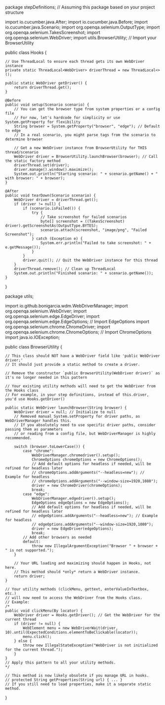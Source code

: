 package stepDefinitions; // Assuming this package based on your project structure

import io.cucumber.java.After;
import io.cucumber.java.Before;
import io.cucumber.java.Scenario;
import org.openqa.selenium.OutputType;
import org.openqa.selenium.TakesScreenshot;
import org.openqa.selenium.WebDriver;
import utils.BrowserUtility; // Import your BrowserUtility

public class Hooks {

    // Use ThreadLocal to ensure each thread gets its own WebDriver instance
    private static ThreadLocal<WebDriver> driverThread = new ThreadLocal<>();

    public static WebDriver getDriver() {
        return driverThread.get();
    }

    @Before
    public void setup(Scenario scenario) {
        // You can get the browser type from system properties or a config file
        // For now, let's hardcode for simplicity or use System.getProperty for flexibility
        String browser = System.getProperty("browser", "edge"); // Default to edge
        // In a real scenario, you might parse tags from the scenario to determine browser

        // Get a new WebDriver instance from BrowserUtility for THIS thread/scenario
        WebDriver driver = BrowserUtility.launchBrowser(browser); // Call the static factory method
        driverThread.set(driver);
        driver.manage().window().maximize();
        System.out.println("Starting scenario: " + scenario.getName() + " with browser: " + browser);
    }

    @After
    public void tearDown(Scenario scenario) {
        WebDriver driver = driverThread.get();
        if (driver != null) {
            if (scenario.isFailed()) {
                try {
                    // Take screenshot for failed scenarios
                    byte[] screenshot = ((TakesScreenshot) driver).getScreenshotAs(OutputType.BYTES);
                    scenario.attach(screenshot, "image/png", "Failed Screenshot");
                } catch (Exception e) {
                    System.err.println("Failed to take screenshot: " + e.getMessage());
                }
            }
            driver.quit(); // Quit the WebDriver instance for this thread
        }
        driverThread.remove(); // Clean up ThreadLocal
        System.out.println("Finished scenario: " + scenario.getName());
    }
}

package utils;

import io.github.bonigarcia.wdm.WebDriverManager;
import org.openqa.selenium.WebDriver;
import org.openqa.selenium.edge.EdgeDriver;
import org.openqa.selenium.edge.EdgeOptions; // Import EdgeOptions
import org.openqa.selenium.chrome.ChromeDriver;
import org.openqa.selenium.chrome.ChromeOptions; // Import ChromeOptions
import java.io.IOException;

public class BrowserUtility {

    // This class should NOT have a WebDriver field like 'public WebDriver driver;'
    // It should just provide a static method to create a driver.

    // Remove the constructor `public BrowserUtility(WebDriver driver)` as it's no longer needed in this pattern

    // Your existing utility methods will need to get the WebDriver from the Hooks class
    // For example, in your step definitions, instead of this.driver, you'd use Hooks.getDriver()

    public static WebDriver launchBrowser(String browser) {
        WebDriver driver = null; // Initialize to null
        // Removed manual System.setProperty for driver paths, as WebDriverManager handles this.
        // If you absolutely need to use specific driver paths, consider passing them as parameters
        // or reading from a config file, but WebDriverManager is highly recommended.

        switch (browser.toLowerCase()) {
            case "chrome":
                WebDriverManager.chromedriver().setup();
                ChromeOptions chromeOptions = new ChromeOptions();
                // Add default options for headless if needed, will be refined for headless later
                // chromeOptions.addArguments("--headless=new"); // Example for headless
                // chromeOptions.addArguments("--window-size=1920,1080");
                driver = new ChromeDriver(chromeOptions);
                break;
            case "edge":
                WebDriverManager.edgedriver().setup();
                EdgeOptions edgeOptions = new EdgeOptions();
                // Add default options for headless if needed, will be refined for headless later
                // edgeOptions.addArguments("--headless=new"); // Example for headless
                // edgeOptions.addArguments("--window-size=1920,1080");
                driver = new EdgeDriver(edgeOptions);
                break;
            // Add other browsers as needed
            default:
                throw new IllegalArgumentException("Browser " + browser + " is not supported.");
        }

        // Your URL loading and maximizing should happen in Hooks, not here.
        // This method should *only* return a WebDriver instance.
        return driver;
    }

    // Your utility methods (clickMenu, gettext, enterValueInTextbox, etc.)
    // will now need to access the WebDriver from the Hooks class.
    // Example:
    /*
    public void clickMenu(By locator) {
        WebDriver driver = Hooks.getDriver(); // Get the WebDriver for the current thread
        if (driver != null) {
            WebElement menu = new WebDriverWait(driver, 10).until(ExpectedConditions.elementToBeClickable(locator));
            menu.click();
        } else {
            throw new IllegalStateException("WebDriver is not initialized for the current thread.");
        }
    }
    // Apply this pattern to all your utility methods.
    */

    // This method is now likely obsolete if you manage URL in hooks.
    // protected String getProperties(String url) { ... }
    // If you still need to load properties, make it a separate static method.
}
